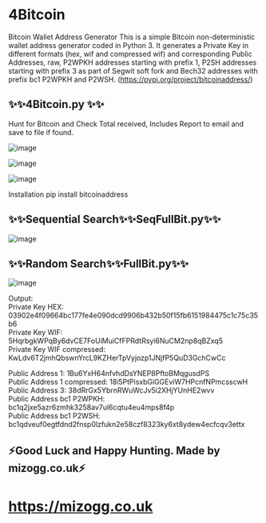 # 4Bitcoin
Bitcoin Wallet Address Generator This is a simple Bitcoin non-deterministic wallet address generator coded in Python 3. It generates a Private Key in different formats (hex, wif and compressed wif) and corresponding Public Addresses, raw, P2WPKH addresses starting with prefix 1, P2SH addresses starting with prefix 3 as part of Segwit soft fork and Bech32 addresses with prefix bc1 P2WPKH and P2WSH. (https://pypi.org/project/bitcoinaddress/)


## ✨✨4Bitcoin.py ✨✨

Hunt for Bitcoin and Check Total received, Includes Report to email and save to file if found. 

![image](https://user-images.githubusercontent.com/88630056/144495885-1622a28e-1ec3-4534-8ae1-4d66c52cd259.png)

![image](https://user-images.githubusercontent.com/88630056/144495928-16a88d2e-7c4f-4282-85b7-7e1ac719ec8c.png)


![image](https://user-images.githubusercontent.com/88630056/142075386-3d818858-79d0-4b81-897a-1d902d12ee32.png)

Installation
pip install bitcoinaddress

## ✨✨Sequential Search✨✨SeqFullBit.py✨✨

![image](https://user-images.githubusercontent.com/88630056/142064960-e4d97228-fd0c-4aaf-aad7-a6f0e482f80c.png)

## ✨✨Random Search✨✨FullBit.py✨✨
![image](https://user-images.githubusercontent.com/88630056/142065699-7ad56513-0600-4514-9796-27f1f0842300.png)

Output:   
Private Key HEX: 03902e4f09664bc177fe4e090dcd9906b432b50f15fb6151984475c1c75c35b6   
Private Key WIF: 5HqrbgkWPqBy6dvCE7FoUiMuiCfFPRdtRsyi6NuCM2np8qBZxq5    
Private Key WIF compressed: KwLdv6T2jmhQbswnYrcL9KZHerTpVyjozp1JNjfP5QuD3GchCwCc    

Public Address 1: 1Bu6YxH64nfvhdDsYNEP8PftoBMqgusdPS   
Public Address 1 compressed: 18i5PtPisxbGiGGEviW7HPcnfNPmcsscwH   
Public Address 3: 38dRrGx5YbrnRWuWcJv5i2XHjYUnHE2wvv  
Public Address bc1 P2WPKH: bc1q2jxe5azr6zmhk3258av7ul6cqtu4eu4mps8f4p    
Public Address bc1 P2WSH: bc1qdveuf0egtfdnd2fnsp0lzfukn2e58czf8323ky6xt8ydew4ecfcqv3ettx

## ⚡Good Luck and Happy Hunting. Made by mizogg.co.uk⚡
# https://mizogg.co.uk
